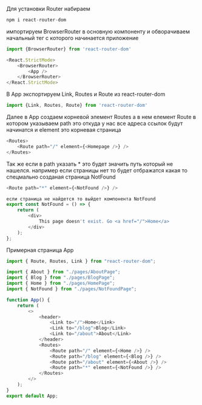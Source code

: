 
Для установки Router набираем 
```js
npm i react-router-dom
```

импортируем  BrowserRouter в основную компоненту и обворачиваем начальный тег с которого начинается приложение

```js
import {BrowserRouter} from 'react-router-dom'

<React.StrictMode>
	<BrowserRouter>
		<App />
	</BrowserRouter>
</React.StrictMode>
```

В App  экспортируем Link, Routes и Route из react-router-dom

```js
import {Link, Routes, Route} from 'react-router-dom'
```

Далее в App создаем корневой элемент Routes а в нем елемент Route в котором указываем path это откуда у нас все адреса ссылок будут начинатся и element это корневая страница

```js
<Routes>
	<Route path="/" element={<Homepage />} />
</Routes>
```

Так же если в path указать * это будет значить путь который не нашелся. например если страницы нет то будет отбражатся какая то спецмально созданая страница NotFound

```js
<Route path="*" element={<NotFound />} />

если страница не найдется то выйдет компонента NotFound
export const NotFound = () => {
    return (
        <div>
            This page doesn't exist. Go <a href="/">Home</a>
        </div>
    );
};
```

Примерная страница App

```js
import { Route, Routes, Link } from "react-router-dom";  

import { About } from "./pages/AboutPage";
import { Blog } from "./pages/BlogPage";
import { Home } from "./pages/HomePage";
import { NotFound } from "./pages/NotFoundPage";  

function App() {
    return (
        <>
            <header>
                <Link to="/">Home</Link>
                <Link to="/blog">Blog</Link>
                <Link to="/about">About</Link>
            </header>
            <Routes>
                <Route path="/" element={<Home />} />
                <Route path="/blog" element={<Blog />} />
                <Route path="/about" element={<About />} />
                <Route path="*" element={<NotFound />} />
            </Routes>
        </>
    );
}
export default App;
```